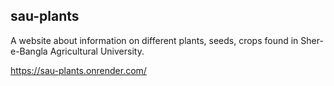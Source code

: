 ## sau-plants
A website about information on different plants, seeds, crops found in Sher-e-Bangla Agricultural University.

https://sau-plants.onrender.com/
